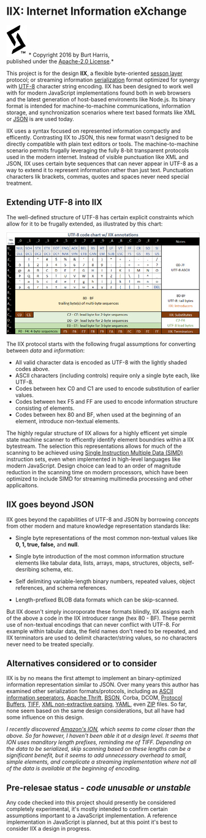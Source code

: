 # IIX: Internet Information eXchange  
![My sigil](doc/Sigil-small.png) *  Copyright 2016 by Burt Harris,<br> published under the [Apache-2.0 License](LICENSE).*

This project is for the design **IIX**, a flexible byte-oriented [sesson layer](https://en.wikipedia.org/wiki/Session_layer) protocol; or streaming information [serialization](https://en.wikipedia.org/wiki/Serialization) format optimized for synergy with [UTF-8](https://en.wikipedia.org/wiki/UTF-8) character string encoding.  IIX has been designed to work well with for modern JavaScript implementations found both in web browsers and the latest generation of host-based environents like Node.js.   Its binary format is intended for machine-to-machine communications, information storage, and synchronization scenarios where text based formats like XML or [JSON](https://en.wikipedia.org/wiki/JSON) is are used today.

IIX uses a syntax focused on represented information compactly and efficently. Contrasting IIX to JSON, this new format wasn't designed to be directly compatible with plain text editors or tools.  The machine-to-machine scenario permits frugally leveraging the fully 8-bit transparent protocols used in the modern internet. Instead of visible punctuation like XML and JSON, IIX uses certain byte sequences that can never appear in UTF-8 as a way to extend it to represent information rather than just text.   Punctuation characters lik brackets, commas, quotes and spaces never  need special treatment.

## Extending UTF-8 into IIX

The well-defined structure of UTF-8 has certain explicit constraints which allow for it to be frugally extended, as illustrated by this chart: 

![UTF-8 code page](doc/UTF-8.png)

The IIX protocol starts with the following frugal assumptions for converting between *data* and *information*:

- All valid character data is encoded as UTF-8 with the lightly shaded codes above.
- ASCII characters (including controls) require only a single byte each, like UTF-8.
- Codes between hex C0 and C1 are used to encode substitution of earlier values.
- Codes between hex F5 and FF are used to encode information structure consisting of elements.
- Codes between hex 80 and BF, when used at the beginning of an element, introduce non-textual elements.

The highly regular structure of IIX allows for a highly efficent yet simple state machine scanner to efficently identify element boundries within a IIX bytestream.  The selection this representations allows for much of the scanning to be achieved using [Single Instruction Multiple Data (SIMD)](https://en.wikipedia.org/wiki/SIMD) instruction sets, even when implemented in high-level languages like modern JavaScript.  Design choice can lead to an order of magnitude reduction in the scanning time on modern processors, which have been optimized to include SIMD for streaming multimedia processing and other applicaitons.

## IIX goes beyond JSON

IIX goes beyond the capabilities of UTF-8 and JSON by borrowing *concepts* from other modern and mature knowledge representation standards like:

- Single byte representations of the most common non-textual values like **0, 1, true, false,** and **null**.

- Single byte introduction of the most common information structure elements like tabular data, lists, arrays, maps, structures, objects, self-desribing schema, etc.  

- Self delimiting variable-length binary numbers, repeated values, object references, and schema references. 

- Length-prefixed BLOB data formats which can be skip-scanned.
 
But IIX doesn't simply incoroporate these formats blindly, IIX assigns each of the above a code in the IIX introducer range (hex 80 - BF).   These permit use of non-textual encodings that can never conflict with UTF-8.  For example within tabular data, the field names don't need to be repeated, and IIX terminators are used to delimit character/string values, so no characters never need to be treated specially.


## Alternatives considered or to consider

IIX is by no means the first attempt to implement an binary-optimized information representation similar to JSON.   Over many years this author has examined other serialization formats/protocols, including as [ASCII information seperators](https://en.wikipedia.org/wiki/Delimiter#ASCII_delimited_text), [Apache Thrift](https://thrift.apache.org/), [BSON](http://bsonspec.org/), Corba, DCOM, [Protocol Buffers](https://developers.google.com/protocol-buffers/), [TIFF](https://en.wikipedia.org/wiki/Tagged_Image_File_Format), [XML non-extractive parsing](http://www.xml.com/pub/a/2004/05/19/parsing.html), [YAML](http://yaml.org/), even [ZIP](https://en.wikipedia.org/wiki/Zip_(file_format)) files.  So far, none seem based on the same design considerations, but all have had some influence on this design.

*I recently discovered [Amazon's ION](http://amznlabs.github.io/ion-docs/index.html), which seems to come closer than the above.  So far however, I haven't been able it at a design level.  It seems that ION uses manditory length prefixes, reminding me of TIFF.  Depending on the data to be serialized, skip scanning based on these lengths can be a significant benefit, but it seems to add unnecessary overhead to small, simple elements, and complicate a streaming implementation where not all of the data is available at the beginning of encoding.*

## Pre-relesae status - *code unusable or unstable*    

Any code checked into this project should presently be considered completely experimental, it's mostly intended to confirm certain assumptions important to a JavaScript implementation.   A reference implementation in JavaScript is planned, but at this point it's best to consider IIX a design in progress.